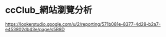 # ccClub_網站瀏覽分析

https://lookerstudio.google.com/u/2/reporting/571b081e-8377-4d28-b2a7-e453802db43e/page/s5B8D

